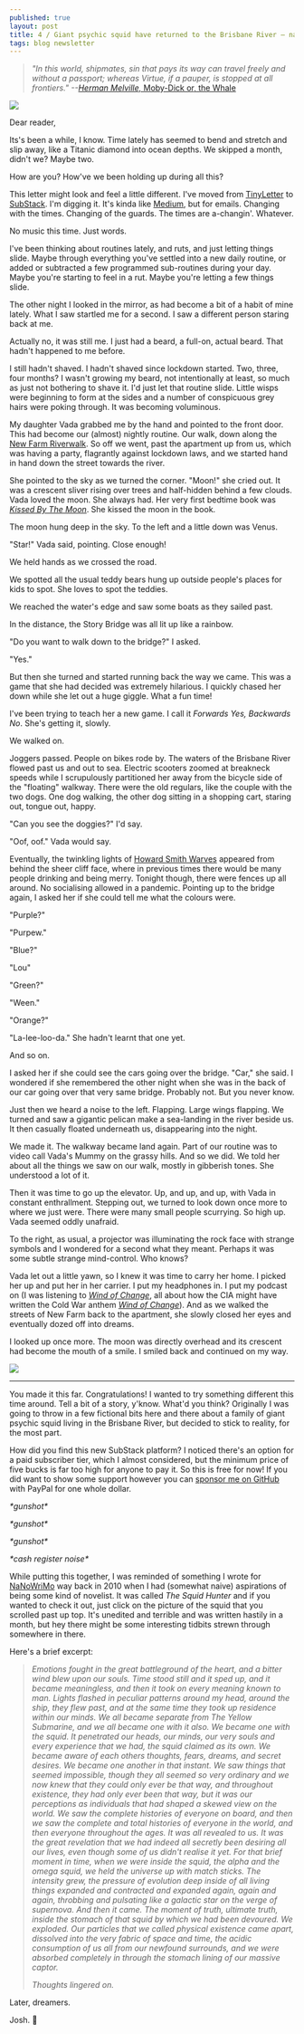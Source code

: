 ```yaml
---
published: true
layout: post
title: 4 / Giant psychic squid have returned to the Brisbane River — nature is healing — we are the virus
tags: blog newsletter
---
```


> *"In this world, shipmates, sin that pays its way can travel freely and without a passport; whereas Virtue, if a pauper, is stopped at all frontiers." --[Herman Melville, ](https://www.amazon.com/WHALE-COLLECTORS-INTRODUCTION-CLIFTON-FADIMAN/dp/0840769008/ref=as_li_ss_tl?dchild=1&keywords=Herman+Melville,+Moby-Dick+or,+the+Whale&qid=1590894822&sr=8-2&linkCode=ll1&tag=phocks-20&linkId=da1d276eaa7de9eb4b4cd1e5621fd9d5)*[Moby-Dick or, the Whale](https://www.amazon.com/WHALE-COLLECTORS-INTRODUCTION-CLIFTON-FADIMAN/dp/0840769008/ref=as_li_ss_tl?dchild=1&keywords=Herman+Melville,+Moby-Dick+or,+the+Whale&qid=1590894822&sr=8-2&linkCode=ll1&tag=phocks-20&linkId=da1d276eaa7de9eb4b4cd1e5621fd9d5)

[![](/public/img/giant-squid.png)](https://docs.google.com/document/d/1nT0kkg3BYA3CStATCa_nViYW7FFtnwCxxbKKnZr1G2A/edit?usp=sharing)

Dear reader,

Its's been a while, I know. Time lately has seemed to bend and stretch and slip away, like a Titanic diamond into ocean depths. We skipped a month, didn't we? Maybe two.

How are you? How've we been holding up during all this?

This letter might look and feel a little different. I've moved from [TinyLetter](https://tinyletter.com) to [SubStack](https://substack.com). I'm digging it. It's kinda like [Medium](https://medium.com/), but for emails. Changing with the times. Changing of the guards. The times are a-changin'. Whatever.

No music this time. Just words.

I've been thinking about routines lately, and ruts, and just letting things slide. Maybe through everything you've settled into a new daily routine, or added or subtracted a few programmed sub-routines during your day. Maybe you're starting to feel in a rut. Maybe you're letting a few things slide.

The other night I looked in the mirror, as had become a bit of a habit of mine lately. What I saw startled me for a second. I saw a different person staring back at me.

Actually no, it was still me. I just had a beard, a full-on, actual beard. That hadn't happened to me before.

I still hadn't shaved. I hadn't shaved since lockdown started. Two, three, four months? I wasn't growing my beard, not intentionally at least, so much as just not bothering to shave it. I'd just let that routine slide. Little wisps were beginning to form at the sides and a number of conspicuous grey hairs were poking through. It was becoming voluminous.

My daughter Vada grabbed me by the hand and pointed to the front door. This had become our (almost) nightly routine. Our walk, down along the [New Farm Riverwalk](https://foursquare.com/v/new-farm-riverwalk/4bdfd3b60ee3a593237a35b0). So off we went, past the apartment up from us, which was having a party, flagrantly against lockdown laws, and we started hand in hand down the street towards the river.

She pointed to the sky as we turned the corner. "Moon!" she cried out. It was a crescent sliver rising over trees and half-hidden behind a few clouds. Vada loved the moon. She always had. Her very first bedtime book was *[Kissed By The Moon](https://www.amazon.com.au/Kissed-Moon-Alison-Lester/dp/0143789759/ref=as_li_ss_tl?ie=UTF8&linkCode=ll1&tag=phocks00-22&linkId=64be465f19a7f082cfbec65b462c0a92&language=en_AU)*. She kissed the moon in the book.

The moon hung deep in the sky. To the left and a little down was Venus.

"Star!" Vada said, pointing. Close enough!

We held hands as we crossed the road.

We spotted all the usual teddy bears hung up outside people's places for kids to spot. She loves to spot the teddies.

We reached the water's edge and saw some boats as they sailed past.

In the distance, the Story Bridge was all lit up like a rainbow.

"Do you want to walk down to the bridge?" I asked.

"Yes."

But then she turned and started running back the way we came. This was a game that she had decided was extremely hilarious. I quickly chased her down while she let out a huge giggle. What a fun time!

I've been trying to teach her a new game. I call it *Forwards Yes, Backwards No*. She's getting it, slowly.

We walked on.

Joggers passed. People on bikes rode by. The waters of the Brisbane River flowed past us and out to sea. Electric scooters zoomed at breakneck speeds while I scrupulously partitioned her away from the bicycle side of the "floating" walkway. There were the old regulars, like the couple with the two dogs. One dog walking, the other dog sitting in a shopping cart, staring out, tongue out, happy.

"Can you see the doggies?" I'd say.

"Oof, oof." Vada would say.

Eventually, the twinkling lights of [Howard Smith Warves](https://en.wikipedia.org/wiki/Howard_Smith_Wharves) appeared from behind the sheer cliff face, where in previous times there would be many people drinking and being merry. Tonight though, there were fences up all around. No socialising allowed in a pandemic. Pointing up to the bridge again, I asked her if she could tell me what the colours were.

"Purple?"

"Purpew."

"Blue?"

"Lou"

"Green?"

"Ween."

"Orange?"

"La-lee-loo-da." She hadn't learnt that one yet.

And so on.

I asked her if she could see the cars going over the bridge. "Car," she said. I wondered if she remembered the other night when she was in the back of our car going over that very same bridge. Probably not. But you never know.

Just then we heard a noise to the left. Flapping. Large wings flapping. We turned and saw a gigantic pelican make a sea-landing in the river beside us. It then casually floated underneath us, disappearing into the night.

We made it. The walkway became land again. Part of our routine was to video call Vada's Mummy on the grassy hills. And so we did. We told her about all the things we saw on our walk, mostly in gibberish tones. She understood a lot of it.

Then it was time to go up the elevator. Up, and up, and up, with Vada in constant enthrallment. Stepping out, we turned to look down once more to where we just were. There were many small people scurrying. So high up. Vada seemed oddly unafraid.

To the right, as usual, a projector was illuminating the rock face with strange symbols and I wondered for a second what they meant. Perhaps it was some subtle strange mind-control. Who knows?

Vada let out a little yawn, so I knew it was time to carry her home. I picked her up and put her in her carrier. I put my headphones in. I put my podcast on (I was listening to *[Wind of Change](https://newsroom.spotify.com/2020-05-12/cold-war-propaganda-meets-music-icons-on-new-investigative-podcast-wind-of-change/)*, all about how the CIA might have written the Cold War anthem *[Wind of Change](https://en.wikipedia.org/wiki/Wind_of_Change_(Scorpions_song))*). And as we walked the streets of New Farm back to the apartment, she slowly closed her eyes and eventually dozed off into dreams.

I looked up once more. The moon was directly overhead and its crescent had become the mouth of a smile. I smiled back and continued on my way.

![](/public/img/rainbow-bridge.jpg)

* * * * *

You made it this far. Congratulations! I wanted to try something different this time around. Tell a bit of a story, y'know. What'd you think? Originally I was going to throw in a few fictional bits here and there about a family of giant psychic squid living in the Brisbane River, but decided to stick to reality, for the most part.

How did you find this new SubStack platform? I noticed there's an option for a paid subscriber tier, which I almost considered, but the minimum price of five bucks is far too high for anyone to pay it. So this is free for now! If you did want to show some support however you can [sponsor me on GitHub](https://github.com/sponsors/phocks) with PayPal for one whole dollar.

_\*gunshot\*_

_\*gunshot\*_

_\*gunshot\*_

_\*cash register noise\*_

While putting this together, I was reminded of something I wrote for [NaNoWriMo](https://nanowrimo.org/) way back in 2010 when I had (somewhat naive) aspirations of being some kind of novelist. It was called *The Squid Hunter* and if you wanted to check it out, just click on the picture of the squid that you scrolled past up top. It's unedited and terrible and was written hastily in a month, but hey there might be some interesting tidbits strewn through somewhere in there.

Here's a brief excerpt:

> *Emotions fought in the great battleground of the heart, and a bitter wind blew upon our souls. Time stood still and it sped up, and it became meaningless, and then it took on every meaning known to man. Lights flashed in peculiar patterns around my head, around the ship, they flew past, and at the same time they took up residence within our minds. We all became separate from The Yellow Submarine, and we all became one with it also. We became one with the squid. It penetrated our heads, our minds, our very souls and every experience that we had, the squid claimed as its own. We became aware of each others thoughts, fears, dreams, and secret desires. We became one another in that instant. We saw things that seemed impossible, though they all seemed so very ordinary and we now knew that they could only ever be that way, and throughout existence, they had only ever been that way, but it was our perceptions as individuals that had shaped a skewed view on the world. We saw the complete histories of everyone on board, and then we saw the complete and total histories of everyone in the world, and then everyone throughout the ages. It was all revealed to us. It was the great revelation that we had indeed all secretly been desiring all our lives, even though some of us didn't realise it yet. For that brief moment in time, when we were inside the squid, the alpha and the omega squid, we held the universe up with match sticks. The intensity grew, the pressure of evolution deep inside of all living things expanded and contracted and expanded again, again and again, throbbing and pulsating like a galactic star on the verge of supernova. And then it came. The moment of truth, ultimate truth, inside the stomach of that squid by which we had been devoured. We exploded. Our particles that we called physical existence came apart, dissolved into the very fabric of space and time, the acidic consumption of us all from our newfound surrounds, and we were absorbed completely in through the stomach lining of our massive captor.*
>
> *Thoughts lingered on.*

Later, dreamers.

Josh. 🦑